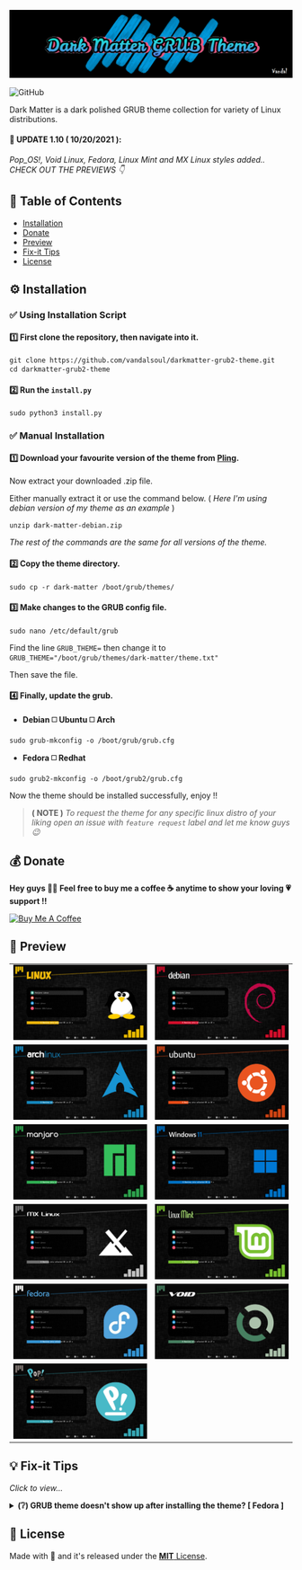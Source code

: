 ![logo](/media/logo.png)

![GitHub](https://img.shields.io/github/license/vandalsoul/dedsec-grub2-theme?style=for-the-badge)

Dark Matter is a dark polished GRUB theme collection for variety of Linux distributions.

#### 📢 UPDATE 1.10 ( 10/20/2021 ): 
*Pop_OS!, Void Linux, Fedora, Linux Mint and MX Linux styles added.. CHECK OUT THE PREVIEWS 👇*
## 📙 Table of Contents
- [Installation](https://github.com/vandalsoul/darkmatter-grub2-theme#%EF%B8%8F-installation)
- [Donate](https://github.com/vandalsoul/darkmatter-grub2-theme#-donate)
- [Preview](https://github.com/vandalsoul/darkmatter-grub2-theme#-preview)
- [Fix-it Tips](https://github.com/vandalsoul/darkmatter-grub2-theme#-fix-it-tips)
- [License](https://github.com/vandalsoul/darkmatter-grub2-theme#-license)

## ⚙️ Installation

### ✅ Using Installation Script

#### 1️⃣ First clone the repository, then navigate into it.
```shell
git clone https://github.com/vandalsoul/darkmatter-grub2-theme.git
cd darkmatter-grub2-theme
```

#### 2️⃣ Run the `install.py`
```shell
sudo python3 install.py
```

### ✅ Manual Installation

#### 1️⃣ Download your favourite version of the theme from [**Pling**](https://www.pling.com/p/1603282/).

Now extract your downloaded .zip file.

Either manually extract it or use the command below. ( *Here I'm using debian version of my theme as an example* )
```shell
unzip dark-matter-debian.zip
```
*The rest of the commands are the same for all versions of the theme.*

#### 2️⃣ Copy the theme directory.
```shell
sudo cp -r dark-matter /boot/grub/themes/
```
#### 3️⃣ Make changes to the GRUB config file.

```shell
sudo nano /etc/default/grub
```
Find the line `GRUB_THEME=` then change it to `GRUB_THEME="/boot/grub/themes/dark-matter/theme.txt"`

Then save the file.

#### 4️⃣ Finally, update the grub.

- **Debian ◻️ Ubuntu ◻️ Arch**
```shell
sudo grub-mkconfig -o /boot/grub/grub.cfg
```
- **Fedora ◻️ Redhat**
```shell
sudo grub2-mkconfig -o /boot/grub2/grub.cfg
```
Now the theme should be installed successfully, enjoy !!

> **( NOTE )** *To request the theme for any specific linux distro of your liking open an issue with `feature request` label and let me know guys 😉*

## 💰 Donate
**Hey guys 🙋‍♂️ Feel free to buy me a coffee ☕ anytime to show your loving 💗 support !!**

<a href="https://www.buymeacoffee.com/vandalsoul" target="_blank"><img src="https://cdn.buymeacoffee.com/buttons/v2/default-yellow.png" alt="Buy Me A Coffee" style="height: 60px !important;width: 217px !important;" ></a>

## 📸 Preview
 
|  |  |
| :---: | :---: |
| ![Linux](/media/previews/preview-linux.png) | ![Debian](/media/previews/preview-debian.png) |
| ![Arch](/media/previews/preview-arch.png) | ![Ubuntu](/media/previews/preview-ubuntu.png) |
| ![Manjaro](/media/previews/preview-manjaro.png) | ![Windows-11](/media/previews/preview-windows-11.png) |
| ![Arch](/media/previews/preview-mx.png) | ![Ubuntu](/media/previews/preview-mint.png) |
| ![Arch](/media/previews/preview-fedora.png) | ![Ubuntu](/media/previews/preview-void.png) |
| ![Arch](/media/previews/preview-popos.png) |  |

## 💡 Fix-it Tips
*Click to view...*

<details>
  <summary><b>(❔) GRUB theme doesn't show up after installing the theme? [ Fedora ]</b></summary>
  <br>
  
 *It is mainly because of your grub config file ( **located at /etc/default/grub** ).*
  
 *Default grub config will be different for every linux distro. So inorder for this to work you will have to make some tweaks in your grub config file.*
  
  *To fix this, open the file `/etc/default/grub`*
  ```
  sudo nano /etc/default/grub
  ```
  *Change the line `GRUB_TERMINAL_OUTPUT=console` to this (comment it out) `#GRUB_TERMINAL_OUTPUT=console`*
  
  *And save the file*
  
  *Then run the following command*
  ```
  sudo grub2-mkconfig -o /boot/grub2/grub.cfg
  ```
  *Now restart your computer the grub theme will show up...*
  
</details>

## 📝 License
Made with 💖 and it's released under the [**MIT** License](/LICENSE).

